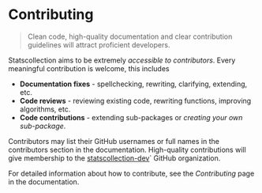 # Contributing

> Clean code, high-quality documentation and clear contribution guidelines will attract proficient developers.
  
Statscollection aims to be extremely *accessible to contributors*.
Every meaningful contribution is welcome, this includes

- **Documentation fixes** - spellchecking, rewriting, clarifying, extending, etc.
- **Code reviews** - reviewing existing code, rewriting functions, improving algorithms, etc.
- **Code contributions** - extending sub-packages or *creating your own sub-package*.

Contributors may list their GitHub usernames or full names in the contributors section in the documentation.
High-quality contributions will give membership to the [statscollection-dev](https://github.com/statscollection-dev)` GitHub organization.

For detailed information about how to contribute, see the *Contributing* page in the documentation.


